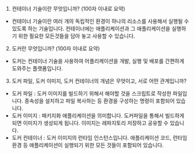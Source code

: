 1. 컨테이너 기술이란 무엇입니까? (100자 이내로 요약)
- 컨테이너 기술이란 여러 개의 독립적인 환경이 하나의 리소스를 사용해서 실행될 수 있도록 하는 기술입니다. 컨테이너에는 애플리케이션과 그 애플리케이션을 실행하기 위한 필요한 모든것들을 담아 놓고 사용할 수 있습니다.

2. 도커란 무엇입니까? (100자 이내로 요약)
- 도커는 컨테이너 기술을 사용하여 어플리케이션을 개발, 실행 및 배포를 간편하게 도와주는 플랫폼입니다.

3. 도커 파일, 도커 이미지, 도커 컨테이너의 개념은 무엇이고, 서로 어떤 관계입니까?
- 도커 파일 : 도커 이미지를 빌드하기 위해서 해야할 것을 스크립트로 작성한 파일입니다. 종속성을 설치하고 파일 복사하는 등 환경을 구성하는 명령이 포함되어 있습니다.
- 도커 이미지 : 패키지화 애플리케이션을 의미합니다. 도커파일을 통해서 빌드하게 되면 이미지가 생성되게 됩니다. 이미지는 레파지토리 저장하고 공유할 수 있습니다.
- 도커 컨테이너 : 도커 이미지의 런타임 인스턴스입니다. 애플리케이션 코드, 런타임 환경 등 애플리케이션이 실행되기 위한 모든 것들이 포함되어 있습니다.